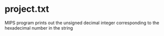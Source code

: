 # project.txt
MIPS program prints out the unsigned decimal integer corresponding to the hexadecimal number in the string
